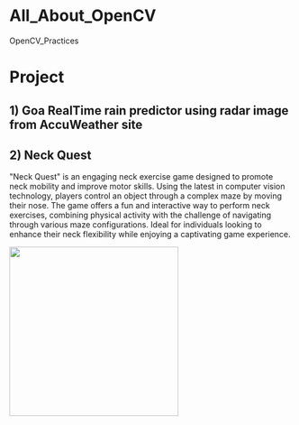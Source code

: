 # All_About_OpenCV
OpenCV_Practices

# Project

## 1) Goa RealTime rain predictor using radar image from AccuWeather site

## 2) Neck Quest

"Neck Quest" is an engaging neck exercise game designed to promote neck mobility and improve motor skills. Using the latest in computer vision technology, players control an object through a complex maze by moving their nose. The game offers a fun and interactive way to perform neck exercises, combining physical activity with the challenge of navigating through various maze configurations. Ideal for individuals looking to enhance their neck flexibility while enjoying a captivating game experience.

<img src="https://github.com/MangeshGawas/All_About_OpenCV/assets/70948059/6dfe01fd-60c6-4b31-862f-80bcbc5b2c2a" width="300">

